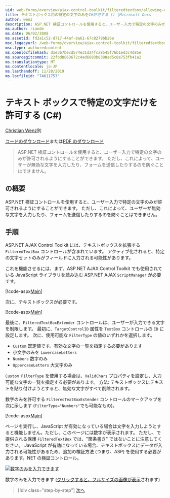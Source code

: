 ```yaml
---
uid: web-forms/overview/ajax-control-toolkit/filteredtextbox/allowing-only-certain-characters-in-a-text-box-cs
title: テキストボックス内の特定の文字のみをC#許可する () |Microsoft Docs
author: wenz
description: ASP.NET 検証コントロールを使用すると、ユーザー入力で特定の文字のみが許可されるようにすることができます。 ただし、これによって、ユーザーが無効な型を入力するのを防ぐことはできません...
ms.author: riande
ms.date: 06/02/2008
ms.assetid: fd2a1c52-d717-44af-8a61-67c8279bb26e
msc.legacyurl: /web-forms/overview/ajax-control-toolkit/filteredtextbox/allowing-only-certain-characters-in-a-text-box-cs
msc.type: authoredcontent
ms.openlocfilehash: d1e367becd574e31d24fca8545f76b1ed3c4d85e
ms.sourcegitcommit: 22fbd8863672c4ad6693b8388ad5c8e753fb41a2
ms.translationtype: MT
ms.contentlocale: ja-JP
ms.lasthandoff: 11/28/2019
ms.locfileid: "74611757"
---
```

# <a name="allowing-only-certain-characters-in-a-text-box-c"></a>テキスト ボックスで特定の文字だけを許可する (C#)

[Christian Wenz](https://github.com/wenz)別

[コードのダウンロード](https://download.microsoft.com/download/4/c/2/4c2def7a-0d23-4055-91f9-1f18504167d7/FilteredTextBox0.cs.zip)または[PDF のダウンロード](https://download.microsoft.com/download/b/6/a/b6ae89ee-df69-4c87-9bfb-ad1eb2b23373/filteredtextbox0CS.pdf)

> ASP.NET 検証コントロールを使用すると、ユーザー入力で特定の文字のみが許可されるようにすることができます。 ただし、これによって、ユーザーが無効な文字を入力したり、フォームを送信したりするのを防ぐことはできません。

## <a name="overview"></a>の概要

ASP.NET 検証コントロールを使用すると、ユーザー入力で特定の文字のみが許可されるようにすることができます。 ただし、これによって、ユーザーが無効な文字を入力したり、フォームを送信したりするのを防ぐことはできません。

## <a name="steps"></a>手順

ASP.NET AJAX Control Toolkit には、テキストボックスを拡張する `FilteredTextBox` コントロールが含まれています。 アクティブ化されると、特定の文字セットのみがフィールドに入力される可能性があります。

これを機能させるには、まず、ASP.NET AJAX Control Toolkit でも使用されている JavaScript ライブラリを読み込む ASP.NET AJAX `ScriptManager` が必要です。

[!code-aspx[Main](allowing-only-certain-characters-in-a-text-box-cs/samples/sample1.aspx)]

次に、テキストボックスが必要です。

[!code-aspx[Main](allowing-only-certain-characters-in-a-text-box-cs/samples/sample2.aspx)]

最後に、`FilteredTextBoxExtender` コントロールは、ユーザーが入力できる文字を制限します。 最初に、`TargetControlID` 属性を `TextBox` コントロールの `ID` に設定します。 次に、使用可能な `FilterType` の値のいずれかを選択します。

- `Custom` 既定値です。有効な文字の一覧を指定する必要があります
- 小文字のみを `LowercaseLetters`
- `Numbers` 数字のみ
- `UppercaseLetters` 大文字のみ

`Custom FilterType` を使用する場合は、`ValidChars` プロパティを設定し、入力可能な文字の一覧を指定する必要があります。 方法: テキストボックスにテキストを貼り付けようとすると、無効な文字がすべて削除されます。

数字のみを許可する `FilteredTextBoxExtender` コントロールのマークアップを次に示します (`FilterType="Numbers"`でも可能なもの)。

[!code-aspx[Main](allowing-only-certain-characters-in-a-text-box-cs/samples/sample3.aspx)]

ページを実行し、JavaScript が有効になっている場合は文字を入力しようとすると機能しません。ただし、このページには数字が表示されます。 ただし、で提供される保護 `FilteredTextBox` では、"箇条書き" ではないことに注意してください。 JavaScript が有効になっている場合、テキストボックスにデータが入力される可能性があるため、追加の検証方法 (つまり、ASP) を使用する必要があります。NET の検証コントロール。

[![数字のみを入力できます](allowing-only-certain-characters-in-a-text-box-cs/_static/image2.png)](allowing-only-certain-characters-in-a-text-box-cs/_static/image1.png)

数字のみを入力できます ([クリックすると、フルサイズの画像が表示](allowing-only-certain-characters-in-a-text-box-cs/_static/image3.png)されます)

> [!div class="step-by-step"]
> [次へ](allowing-only-certain-characters-in-a-text-box-vb.md)
